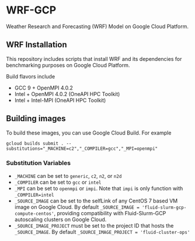 # WRF-GCP

Weather Research and Forecasting (WRF) Model on Google Cloud Platform.

## WRF Installation
This repository includes scripts that install WRF and its dependencies for benchmarking purposes on Google Cloud Platform.

Build flavors include
* GCC 9 + OpenMPI 4.0.2
* Intel + OpenMPI 4.0.2 (OneAPI HPC Toolkit)
* Intel + Intel-MPI (OneAPI HPC Toolkit)



## Building images
To build these images, you can use Google Cloud Build. For example
```
gcloud builds submit . --substitutions="_MACHINE=c2","_COMPILER=gcc","_MPI=openmpi"
```

### Substitution Variables

* `_MACHINE` can be set to `generic`, `c2`, `n2`, or `n2d`
* `_COMPILER` can be set to `gcc` or `intel`
* `_MPI` can be set to `openmpi` or `impi`. Note that `impi` is only function with `_COMPILER=intel`
* `_SOURCE_IMAGE` can be set to the selfLink of any CentOS 7 based VM image on Google Cloud. By default `_SOURCE_IMAGE = 'fluid-slurm-gcp-compute-centos'`, providing compatibility with Fluid-Slurm-GCP autoscaling clusters on Google Cloud.
* `_SOURCE_IMAGE_PROJECT` must be set to the project ID that hosts the `_SOURCE_IMAGE`. By default `_SOURCE_IMAGE_PROJECT = 'fluid-cluster-ops'` 




